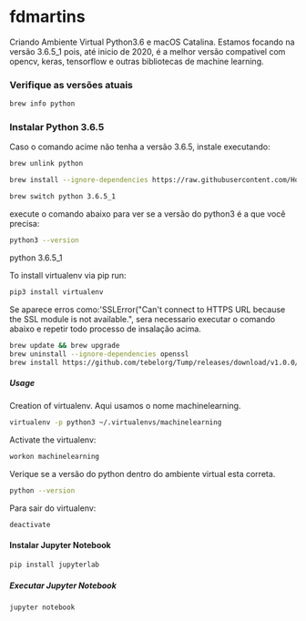 # fdmartins
Criando Ambiente Virtual Python3.6 e macOS Catalina.
Estamos focando na versão 3.6.5_1 pois, até inicio de 2020, é a melhor versão compativel com opencv, keras, tensorflow e outras bibliotecas de machine learning.



### Verifique as versões atuais
```bash
brew info python
```
### Instalar Python 3.6.5
Caso o comando acime não tenha a versão 3.6.5, instale executando:

```bash
brew unlink python

brew install --ignore-dependencies https://raw.githubusercontent.com/Homebrew/homebrew-core/f2a764ef944b1080be64bd88dca9a1d80130c558/Formula/python.rb

brew switch python 3.6.5_1

```

execute o comando abaixo para ver se a versão do python3 é a que você precisa:
```bash
python3 --version
```
python 3.6.5_1


To install virtualenv via pip run:
```bash
pip3 install virtualenv
```

Se aparece erros como:'SSLError("Can't connect to HTTPS URL because the SSL module is not available.", sera necessario executar o comando abaixo e repetir todo processo de insalação acima.

```bash
brew update && brew upgrade
brew uninstall --ignore-dependencies openssl
brew install https://github.com/tebelorg/Tump/releases/download/v1.0.0/openssl.rb
```


##### Usage
Creation of virtualenv.
Aqui usamos o nome machinelearning.
```bash
virtualenv -p python3 ~/.virtualenvs/machinelearning
```

Activate the virtualenv:
```bash
workon machinelearning
```

Verique se a versão do python dentro do ambiente virtual esta correta.
```bash
python --version
```

Para sair do virtualenv:
```bash
deactivate
```
#### Instalar Jupyter Notebook

```bash
pip install jupyterlab
```

##### Executar Jupyter Notebook
```bash
jupyter notebook
```
